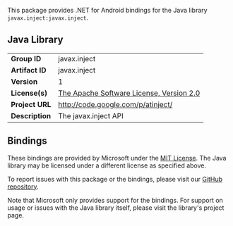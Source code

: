 This package provides .NET for Android bindings for the Java library `javax.inject:javax.inject`.

## Java Library

| | |
|-|-|
| **Group ID** | javax.inject |
| **Artifact ID** | javax.inject |
| **Version** | 1 |
| **License(s)** | [The Apache Software License, Version 2.0](http://www.apache.org/licenses/LICENSE-2.0.txt) |
| **Project URL** | http://code.google.com/p/atinject/ |
| **Description** | The javax.inject API |

## Bindings

These bindings are provided by Microsoft under the [MIT License](https://opensource.org/licenses/MIT). The Java
library may be licensed under a different license as specified above.

To report issues with this package or the bindings, please visit our [GitHub repository](https://aka.ms/android-libraries).

Note that Microsoft only provides support for the bindings. For support on
usage or issues with the Java library itself, please visit the library's project page.

